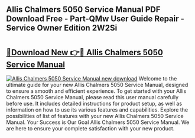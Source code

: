 ## Allis Chalmers 5050 Service Manual PDF Download Free - Part-QMw User Guide Repair - Service Owner Edition 2W2Si

# <h2><a href="http://bc45650.oget.top/?id=Allis+Chalmers+5050+Service+Manual">🔗Download New 👉🔴 Allis Chalmers 5050 Service Manual</a></h2>

[![Allis Chalmers 5050 Service Manual new download](https://i.imgur.com/5g1atiW.png)](http://bc45650.oget.top/?id=Allis+Chalmers+5050+Service+Manual)
Welcome to the ultimate guide for your new Allis Chalmers 5050 Service Manual, designed to ensure a smooth and efficient experience. To get started with your Allis Chalmers 5050 Service Manual, please read this user manual carefully before use. It includes detailed instructions for product setup, as well as information on how to use its various features and capabilities. Explore the possibilities of list of features with your new Allis Chalmers 5050 Service Manual. Your Success is Our Goal Allis Chalmers 5050 Service Manual. We are here to ensure your complete satisfaction with your new product.
